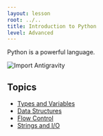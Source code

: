 ```yaml
---
layout: lesson
root: ../..
title: Introduction to Python
level: Advanced
---
```

Python is a powerful language. 

![Import Antigravity](http://imgs.xkcd.com/comics/python.png)

Topics
------

- [Types and Variables]()
- [Data Structures]()
- [Flow Control]()
- [Strings and I/O]()
